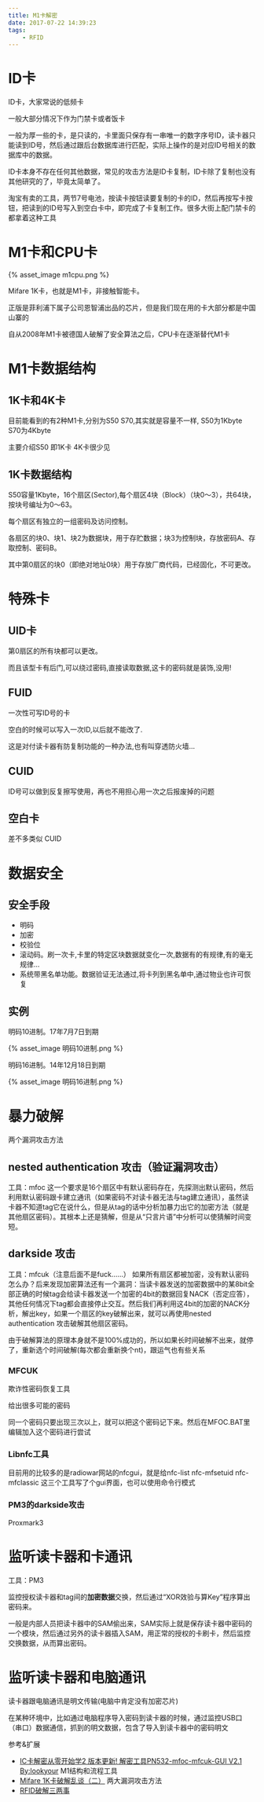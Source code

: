 ```yaml
---
title: M1卡解密
date: 2017-07-22 14:39:23
tags:
	- RFID
---
```


# ID卡

ID卡，大家常说的低频卡

一般大部分情况下作为门禁卡或者饭卡

一般为厚一些的卡，是只读的，卡里面只保存有一串唯一的数字序号ID，读卡器只能读到ID号，然后通过跟后台数据库进行匹配，实际上操作的是对应ID号相关的数据库中的数据。

ID卡本身不存在任何其他数据，常见的攻击方法是ID卡复制，ID卡除了复制也没有其他研究的了，毕竟太简单了。

淘宝有卖的工具，两节7号电池，按读卡按钮读要复制的卡的ID，然后再按写卡按钮，把读到的ID号写入到空白卡中，即完成了卡复制工作。很多大街上配门禁卡的都拿着这种工具

# M1卡和CPU卡

{% asset_image m1cpu.png %}

Mifare 1K卡，也就是M1卡，非接触智能卡。

正版是菲利浦下属子公司恩智浦出品的芯片，但是我们现在用的卡大部分都是中国山寨的

自从2008年M1卡被德国人破解了安全算法之后，CPU卡在逐渐替代M1卡

# M1卡数据结构

## 1K卡和4K卡

目前能看到的有2种M1卡,分别为S50 S70,其实就是容量不一样, S50为1Kbyte  S70为4Kbyte

主要介绍S50 即1K卡   4K卡很少见

## 1K卡数据结构

S50容量1Kbyte，16个扇区(Sector),每个扇区4块（Block）（块0～3），共64块，按块号编址为0～63。

每个扇区有独立的一组密码及访问控制。

各扇区的块0、块1、块2为数据块，用于存贮数据；块3为控制块，存放密码A、存取控制、密码B。

其中第0扇区的块0（即绝对地址0块）用于存放厂商代码，已经固化，不可更改。

# 特殊卡

## UID卡

第0扇区的所有块都可以更改。

而且该型卡有后门,可以绕过密码,直接读取数据,这卡的密码就是装饰,没用!

## FUID 

一次性可写ID号的卡

空白的时候可以写入一次ID,以后就不能改了.

这是对付读卡器有防复制功能的一种办法,也有叫穿透防火墙...

## CUID

ID号可以做到反复擦写使用，再也不用担心用一次之后报废掉的问题

## 空白卡

差不多类似 CUID

# 数据安全

## 安全手段

- 明码
- 加密
- 校验位
- 滚动码。刷一次卡,卡里的特定区块数据就变化一次,数据有的有规律,有的毫无规律...
- 系统带黑名单功能。数据验证无法通过,将卡列到黑名单中,通过物业也许可恢复

## 实例

明码10进制。17年7月7日到期

{% asset_image 明码10进制.png %}

明码16进制。14年12月18日到期

{% asset_image 明码16进制.png %}

# 暴力破解

两个漏洞攻击方法

## nested authentication 攻击（验证漏洞攻击）

工具：mfoc
这一个要求是16个扇区中有默认密码存在，先探测出默认密码，然后利用默认密码跟卡建立通讯（如果密码不对读卡器无法与tag建立通讯），虽然读卡器不知道tag它在说什么，但是从tag的话中分析加暴力出它的加密方法（就是其他扇区密码）。其根本上还是猜解，但是从“只言片语”中分析可以使猜解时间变短。

## darkside 攻击
工具：mfcuk（注意后面不是fuck……）
如果所有扇区都被加密，没有默认密码怎么办？后来发现加密算法还有一个漏洞：当读卡器发送的加密数据中的某8bit全部正确的时候tag会给读卡器发送一个加密的4bit的数据回复NACK（否定应答），其他任何情况下tag都会直接停止交互。然后我们再利用这4bit的加密的NACK分析，解出key，如果一个扇区的key破解出来，就可以再使用nested authentication 攻击破解其他扇区密码。

由于破解算法的原理本身就不是100%成功的，所以如果长时间破解不出来，就停了，重新选个时间破解(每次都会重新换个nt)，跟运气也有些关系

### MFCUK

欺诈性密码恢复工具

给出很多可能的密码

同一个密码只要出现三次以上，就可以把这个密码记下来。然后在MFOC.BAT里编辑加入这个密码进行尝试


### Libnfc工具

目前用的比较多的是radiowar网站的nfcgui，就是给nfc-list  nfc-mfsetuid  nfc-mfclassic  这三个工具写了个gui界面，也可以使用命令行模式

### PM3的darkside攻击

Proxmark3

# 监听读卡器和卡通讯

工具：PM3

监控授权读卡器和tag间的**加密数据**交换，然后通过“XOR效验与算Key”程序算出密码来。

一般是内部人员把读卡器中的SAM偷出来，SAM实际上就是保存读卡器中密码的一个模块，然后通过另外的读卡器插入SAM，用正常的授权的卡刷卡，然后监控交换数据，从而算出密码。


# 监听读卡器和电脑通讯

读卡器跟电脑通讯是明文传输(电脑中肯定没有加密芯片)

在某种环境中，比如通过电脑程序导入密码到读卡器的时候，通过监控USB口（串口）数据通信，抓到的明文数据，包含了导入到读卡器中的密码明文

参考&扩展

- [IC卡解密从零开始学2 版本更新! 解密工具PN532-mfoc-mfcuk-GUI V2.1 By:lookyour](https://www.cnblogs.com/cneseu/p/6828023.html) M1结构和流程工具
- [Mifare 1K卡破解乱谈（二）](http://blog.sina.com.cn/s/blog_751ba6c30102uy9j.html) 两大漏洞攻击方法
- [RFID破解三两事](https://www.freebuf.com/articles/wireless/8792.html)


